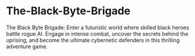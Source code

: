 # The-Black-Byte-Brigade
The Black Byte Brigade: Enter a futuristic world where skilled black heroes battle rogue AI. Engage in intense combat, uncover the secrets behind the uprising, and become the ultimate cybernetic defenders in this thrilling adventure game.
